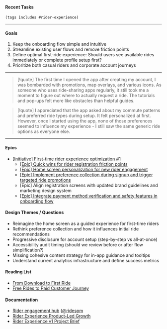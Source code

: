 
#### Recent Tasks

```tasks
(tags includes #rider-experience)
```

---

#### Goals

1. Keep the onboarding flow simple and intuitive
2. Streamline existing user flows and remove friction points
3. Define optimal first-ride experience: Should users see available rides immediately or complete profile setup first?
4. Prioritize both casual riders and corporate account journeys

---

> [!quote]
> The first time I opened the app after creating my account, I was bombarded with promotions, map overlays, and various icons. As someone who uses ride-sharing apps regularly, it still took me a moment to figure out where to actually request a ride. The tutorials and pop-ups felt more like obstacles than helpful guides.

> [!quote]
> I appreciated that the app asked about my commute patterns and preferred ride types during setup. It felt personalized at first. However, once I started using the app, none of those preferences seemed to influence my experience - I still saw the same generic ride options as everyone else.

---

#### Epics

- [[Initiative] First-time rider experience optimization #1](https://example.com/riderteam/experience/issues/782)
	- [[Epic] Quick wins for rider registration friction points](https://example.com/riderteam/experience/issues/756)
	- [[Epic] Home screen personalization for new rider engagement](https://example.com/riderteam/experience/issues/781)
	- [[Epic] Implement preference collection during signup and trigger targeted ride promotions](https://example.com/riderteam/experience/issues/785)
	- [Epic] Align registration screens with updated brand guidelines and marketing design system
	- [[Epic] Integrate payment method verification and safety features in onboarding flow](https://example.com/riderteam/experience/issues/784)

#### Design Themes / Questions

- Reimagine the home screen as a guided experience for first-time riders
- Rethink preference collection and how it influences initial ride recommendations
- Progressive disclosure for account setup (step-by-step vs all-at-once)
- Accessibility audit timing (should we review before or after flow simplification?)
- Missing cohesive content strategy for in-app guidance and tooltips
- Understand current analytics infrastructure and define success metrics

#### Reading List

- [From Download to First Ride](https://example.com/docs/rider-activation-strategy)
- [Free Rides to Paid Customer Journey](https://example.com/docs/conversion-funnel-analysis)

#### Documentation

- [Rider engagement hub](https://example.com/riderteam/engagement-central) ([@ridespm](https://rideshare.example.com/team/U08K3M9QR5P)
- [Rider Experience Product-Led Growth](https://example.com/docs/rider-plg-strategy)
- [Rider Experience v1 Project Brief](https://example.com/docs/rider-experience-v1-brief)